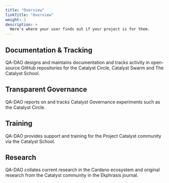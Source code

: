 ```yaml
---
title: "Overview"
linkTitle: "Overview"
weight: 1
description: >
  Here's where your user finds out if your project is for them.
---
```


## Documentation & Tracking
QA-DAO designs and maintains documentation and tracks activity in open-source GitHub repositories for the Catalyst Circle, Catalyst Swarm and The Catalyst School.

## Transparent Governance
QA-DAO reports on and tracks Catalyst Governance experiments such as the Catalyst Circle.

## Training
QA-DAO provides support and training for the Project Catalyst community via the Catalyst School.

## Research
QA-DAO collates current research in the Cardano ecosystem and original research from the Catalyst community in the Ekphrasis journal.

